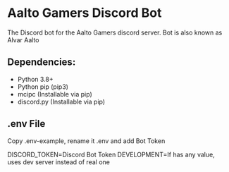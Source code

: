 # Aalto Gamers Discord Bot

The Discord bot for the Aalto Gamers discord server. Bot is also known as Alvar Aalto

## Dependencies:

- Python 3.8+
- Python pip (pip3)
- mcipc (Installable via pip)
- discord.py (Installable via pip)

## .env File

Copy .env-example, rename it .env and add Bot Token

DISCORD_TOKEN=Discord Bot Token
DEVELOPMENT=If has any value, uses dev server instead of real one
